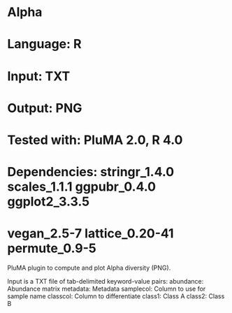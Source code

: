 # Alpha
# Language: R
# Input: TXT
# Output: PNG
# Tested with: PluMA 2.0, R 4.0
# Dependencies: stringr_1.4.0   scales_1.1.1    ggpubr_0.4.0    ggplot2_3.3.5
# vegan_2.5-7     lattice_0.20-41 permute_0.9-5


PluMA plugin to compute and plot Alpha diversity (PNG).  

Input is a TXT file of tab-delimited keyword-value pairs:
abundance: Abundance matrix
metadata: Metadata
samplecol: Column to use for sample name
classcol: Column to differentiate
class1: Class A
class2: Class B

